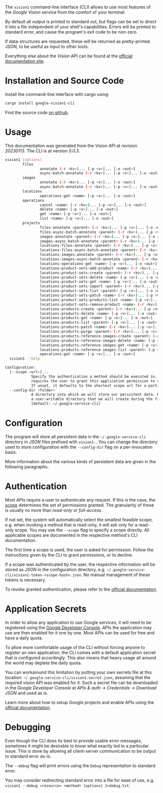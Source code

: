 <!---
DO NOT EDIT !
This file was generated automatically from 'src/generator/templates/cli/README.md.mako'
DO NOT EDIT !
-->
The `vision1` command-line interface *(CLI)* allows to use most features of the *Google Vision* service from the comfort of your terminal.

By default all output is printed to standard out, but flags can be set to direct it into a file independent of your shell's
capabilities. Errors will be printed to standard error, and cause the program's exit code to be non-zero.

If data-structures are requested, these will be returned as pretty-printed JSON, to be useful as input to other tools.

Everything else about the *Vision* API can be found at the
[official documentation site](https://cloud.google.com/vision/).

# Installation and Source Code

Install the command-line interface with cargo using:

```bash
cargo install google-vision1-cli
```

Find the source code [on github](https://github.com/Byron/google-apis-rs/tree/main/gen/vision1-cli).

# Usage

This documentation was generated from the *Vision* API at revision *20230113*. The CLI is at version *5.0.3*.

```bash
vision1 [options]
        files
                annotate (-r <kv>)... [-p <v>]... [-o <out>]
                async-batch-annotate (-r <kv>)... [-p <v>]... [-o <out>]
        images
                annotate (-r <kv>)... [-p <v>]... [-o <out>]
                async-batch-annotate (-r <kv>)... [-p <v>]... [-o <out>]
        locations
                operations-get <name> [-p <v>]... [-o <out>]
        operations
                cancel <name> (-r <kv>)... [-p <v>]... [-o <out>]
                delete <name> [-p <v>]... [-o <out>]
                get <name> [-p <v>]... [-o <out>]
                list <name> [-p <v>]... [-o <out>]
        projects
                files-annotate <parent> (-r <kv>)... [-p <v>]... [-o <out>]
                files-async-batch-annotate <parent> (-r <kv>)... [-p <v>]... [-o <out>]
                images-annotate <parent> (-r <kv>)... [-p <v>]... [-o <out>]
                images-async-batch-annotate <parent> (-r <kv>)... [-p <v>]... [-o <out>]
                locations-files-annotate <parent> (-r <kv>)... [-p <v>]... [-o <out>]
                locations-files-async-batch-annotate <parent> (-r <kv>)... [-p <v>]... [-o <out>]
                locations-images-annotate <parent> (-r <kv>)... [-p <v>]... [-o <out>]
                locations-images-async-batch-annotate <parent> (-r <kv>)... [-p <v>]... [-o <out>]
                locations-operations-get <name> [-p <v>]... [-o <out>]
                locations-product-sets-add-product <name> (-r <kv>)... [-p <v>]... [-o <out>]
                locations-product-sets-create <parent> (-r <kv>)... [-p <v>]... [-o <out>]
                locations-product-sets-delete <name> [-p <v>]... [-o <out>]
                locations-product-sets-get <name> [-p <v>]... [-o <out>]
                locations-product-sets-import <parent> (-r <kv>)... [-p <v>]... [-o <out>]
                locations-product-sets-list <parent> [-p <v>]... [-o <out>]
                locations-product-sets-patch <name> (-r <kv>)... [-p <v>]... [-o <out>]
                locations-product-sets-products-list <name> [-p <v>]... [-o <out>]
                locations-product-sets-remove-product <name> (-r <kv>)... [-p <v>]... [-o <out>]
                locations-products-create <parent> (-r <kv>)... [-p <v>]... [-o <out>]
                locations-products-delete <name> [-p <v>]... [-o <out>]
                locations-products-get <name> [-p <v>]... [-o <out>]
                locations-products-list <parent> [-p <v>]... [-o <out>]
                locations-products-patch <name> (-r <kv>)... [-p <v>]... [-o <out>]
                locations-products-purge <parent> (-r <kv>)... [-p <v>]... [-o <out>]
                locations-products-reference-images-create <parent> (-r <kv>)... [-p <v>]... [-o <out>]
                locations-products-reference-images-delete <name> [-p <v>]... [-o <out>]
                locations-products-reference-images-get <name> [-p <v>]... [-o <out>]
                locations-products-reference-images-list <parent> [-p <v>]... [-o <out>]
                operations-get <name> [-p <v>]... [-o <out>]
  vision1 --help

Configuration:
  [--scope <url>]...
            Specify the authentication a method should be executed in. Each scope
            requires the user to grant this application permission to use it.
            If unset, it defaults to the shortest scope url for a particular method.
  --config-dir <folder>
            A directory into which we will store our persistent data. Defaults to
            a user-writable directory that we will create during the first invocation.
            [default: ~/.google-service-cli]

```

# Configuration

The program will store all persistent data in the `~/.google-service-cli` directory in *JSON* files prefixed with `vision1-`.  You can change the directory used to store configuration with the `--config-dir` flag on a per-invocation basis.

More information about the various kinds of persistent data are given in the following paragraphs.

# Authentication

Most APIs require a user to authenticate any request. If this is the case, the [scope][scopes] determines the 
set of permissions granted. The granularity of these is usually no more than *read-only* or *full-access*.

If not set, the system will automatically select the smallest feasible scope, e.g. when invoking a
method that is read-only, it will ask only for a read-only scope. 
You may use the `--scope` flag to specify a scope directly. 
All applicable scopes are documented in the respective method's CLI documentation.

The first time a scope is used, the user is asked for permission. Follow the instructions given 
by the CLI to grant permissions, or to decline.

If a scope was authenticated by the user, the respective information will be stored as *JSON* in the configuration
directory, e.g. `~/.google-service-cli/vision1-token-<scope-hash>.json`. No manual management of these tokens
is necessary.

To revoke granted authentication, please refer to the [official documentation][revoke-access].

# Application Secrets

In order to allow any application to use Google services, it will need to be registered using the 
[Google Developer Console][google-dev-console]. APIs the application may use are then enabled for it
one by one. Most APIs can be used for free and have a daily quota.

To allow more comfortable usage of the CLI without forcing anyone to register an own application, the CLI
comes with a default application secret that is configured accordingly. This also means that heavy usage
all around the world may deplete the daily quota.

You can workaround this limitation by putting your own secrets file at this location: 
`~/.google-service-cli/vision1-secret.json`, assuming that the required *vision* API 
was enabled for it. Such a secret file can be downloaded in the *Google Developer Console* at 
*APIs & auth -> Credentials -> Download JSON* and used as is.

Learn more about how to setup Google projects and enable APIs using the [official documentation][google-project-new].


# Debugging

Even though the CLI does its best to provide usable error messages, sometimes it might be desirable to know
what exactly led to a particular issue. This is done by allowing all client-server communication to be 
output to standard error *as-is*.

The `--debug` flag will print errors using the `Debug` representation to standard error.

You may consider redirecting standard error into a file for ease of use, e.g. `vision1 --debug <resource> <method> [options] 2>debug.txt`.


[scopes]: https://developers.google.com/+/api/oauth#scopes
[revoke-access]: http://webapps.stackexchange.com/a/30849
[google-dev-console]: https://console.developers.google.com/
[google-project-new]: https://developers.google.com/console/help/new/
